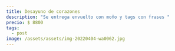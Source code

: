 ```yaml
---
title: Desayuno de corazones
description: "Se entrega envuelto con moño y tags con frases "
precio: $ 8800
tags:
  - post
image: /assets/assets/img-20220404-wa0062.jpg
---
```

